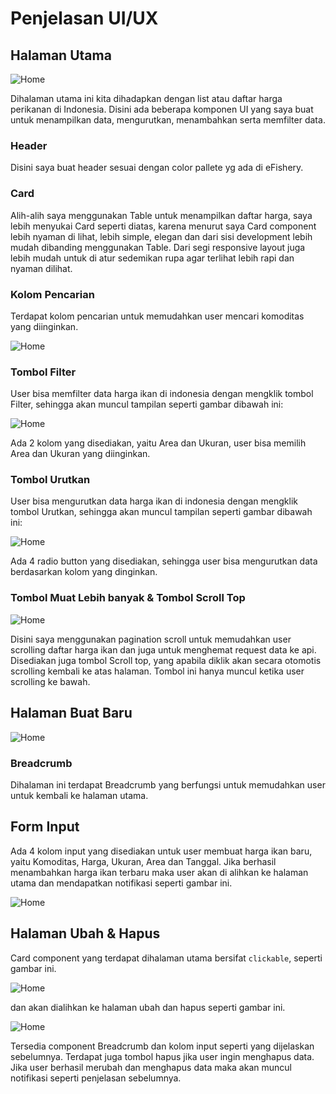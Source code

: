 # Penjelasan UI/UX

## Halaman Utama

![Home](/public/assets/home.png)

Dihalaman utama ini kita dihadapkan dengan list atau daftar harga perikanan di Indonesia. Disini ada beberapa komponen UI yang saya buat untuk menampilkan data, mengurutkan, menambahkan serta memfilter data.

### Header
Disini saya buat header sesuai dengan color pallete yg ada di eFishery.
### Card

Alih-alih saya menggunakan Table untuk menampilkan daftar harga, saya lebih menyukai Card seperti diatas, karena menurut saya Card component lebih nyaman di lihat, lebih simple, elegan dan dari sisi development lebih mudah dibanding menggunakan Table. 
Dari segi responsive layout juga lebih mudah untuk di atur sedemikan rupa agar terlihat lebih rapi dan nyaman dilihat.

### Kolom Pencarian
Terdapat kolom pencarian untuk memudahkan user mencari komoditas yang diinginkan.

![Home](/public/assets/home-search.png)
### Tombol Filter
User bisa memfilter data harga ikan di indonesia dengan mengklik tombol Filter, sehingga akan muncul tampilan seperti gambar dibawah ini:


![Home](/public/assets/home-filter.png)

Ada 2 kolom yang disediakan, yaitu Area dan Ukuran, user bisa memilih Area dan Ukuran yang diinginkan.

### Tombol Urutkan
User bisa mengurutkan data harga ikan di indonesia dengan mengklik tombol Urutkan, sehingga akan muncul tampilan seperti gambar dibawah ini:


![Home](/public/assets/home-sorter.png)

Ada 4 radio button yang disediakan, sehingga user bisa mengurutkan data berdasarkan kolom yang dinginkan.

### Tombol Muat Lebih banyak & Tombol Scroll Top

![Home](/public/assets/home-scroll.png)

Disini saya menggunakan pagination scroll untuk memudahkan user scrolling daftar harga ikan dan juga untuk menghemat request data ke api.
Disediakan juga tombol Scroll top, yang apabila diklik akan secara otomotis scrolling kembali ke atas halaman. Tombol ini hanya muncul ketika user scrolling ke bawah.

## Halaman Buat Baru

![Home](/public/assets/create-price.png)

### Breadcrumb
Dihalaman ini terdapat Breadcrumb yang berfungsi untuk memudahkan user untuk kembali ke halaman utama.

## Form Input
Ada 4 kolom input yang disediakan untuk user membuat harga ikan baru, yaitu Komoditas, Harga, Ukuran, Area dan Tanggal.
Jika berhasil menambahkan harga ikan terbaru maka user akan di alihkan ke halaman utama dan mendapatkan notifikasi seperti gambar ini.

![Home](/public/assets/create-success.png)


## Halaman Ubah & Hapus

Card component yang terdapat dihalaman utama bersifat `clickable`, seperti gambar ini.

![Home](/public/assets/card-click.png)

dan akan dialihkan ke halaman ubah dan hapus seperti gambar ini.

![Home](/public/assets/edit.png)

Tersedia component Breadcrumb dan kolom input seperti yang dijelaskan sebelumnya.
Terdapat juga tombol hapus jika user ingin menghapus data.
Jika user berhasil merubah dan menghapus data maka akan muncul notifikasi seperti penjelasan sebelumnya.